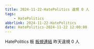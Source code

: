 ```yaml
---
title: 2024-11-22-HatePolitics 違規 0 人
tags:
    - HatePolitics
abbrlink: 2024-11-22-HatePolitics
date: HatePolitics-2024-11-22 12:00:00
---
```

HatePolitics 板 [板規連結](https://www.ptt.cc/bbs/HatePolitics/M.1617115262.A.D60.html)
昨天違規 0 人
